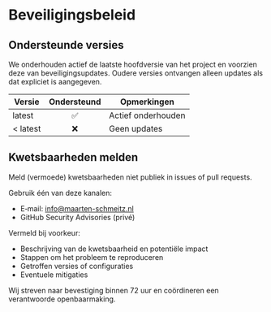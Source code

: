 
# Beveiligingsbeleid

## Ondersteunde versies

We onderhouden actief de laatste hoofdversie van het project en voorzien deze van beveiligingsupdates. Oudere versies ontvangen alleen updates als dat expliciet is aangegeven.

| Versie    | Ondersteund | Opmerkingen         |
|-----------|:-----------:|---------------------|
| latest    | ✅          | Actief onderhouden  |
| < latest  | ❌          | Geen updates        |

## Kwetsbaarheden melden

Meld (vermoede) kwetsbaarheden niet publiek in issues of pull requests.

Gebruik één van deze kanalen:

- E‑mail: [info@maarten-schmeitz.nl](mailto:info@maarten-schmeitz.nl)
- GitHub Security Advisories (privé)

Vermeld bij voorkeur:

- Beschrijving van de kwetsbaarheid en potentiële impact
- Stappen om het probleem te reproduceren
- Getroffen versies of configuraties
- Eventuele mitigaties

Wij streven naar bevestiging binnen 72 uur en coördineren een verantwoorde openbaarmaking.
